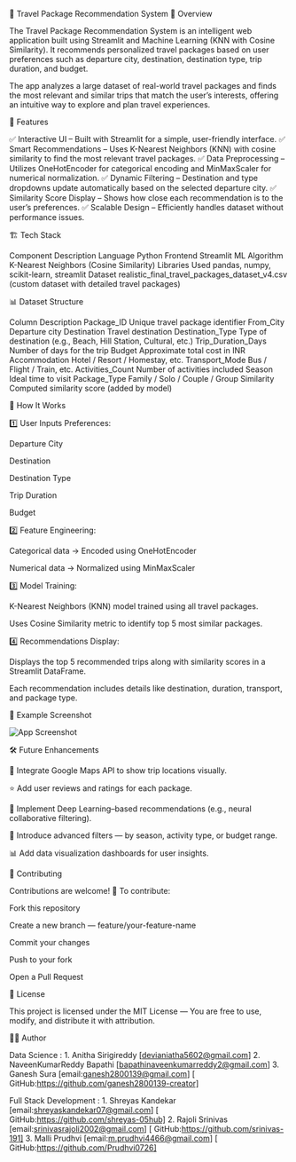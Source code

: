🧭 Travel Package Recommendation System
📌 Overview

The Travel Package Recommendation System is an intelligent web application built using Streamlit and Machine Learning (KNN with Cosine Similarity).
It recommends personalized travel packages based on user preferences such as departure city, destination, destination type, trip duration, and budget.

The app analyzes a large dataset of real-world travel packages and finds the most relevant and similar trips that match the user’s interests, offering an intuitive way to explore and plan travel experiences.

🚀 Features

✅ Interactive UI – Built with Streamlit for a simple, user-friendly interface.
✅ Smart Recommendations – Uses K-Nearest Neighbors (KNN) with cosine similarity to find the most relevant travel packages.
✅ Data Preprocessing – Utilizes OneHotEncoder for categorical encoding and MinMaxScaler for numerical normalization.
✅ Dynamic Filtering – Destination and type dropdowns update automatically based on the selected departure city.
✅ Similarity Score Display – Shows how close each recommendation is to the user’s preferences.
✅ Scalable Design – Efficiently handles dataset without performance issues.

🏗️ Tech Stack

Component	Description
Language	Python
Frontend	Streamlit
ML Algorithm	K-Nearest Neighbors (Cosine Similarity)
Libraries Used	pandas, numpy, scikit-learn, streamlit
Dataset	realistic_final_travel_packages_dataset_v4.csv (custom dataset with detailed travel packages)

📊 Dataset Structure

Column	Description
Package_ID	Unique travel package identifier
From_City	Departure city
Destination	Travel destination
Destination_Type	Type of destination (e.g., Beach, Hill Station, Cultural, etc.)
Trip_Duration_Days	Number of days for the trip
Budget	Approximate total cost in INR
Accommodation	Hotel / Resort / Homestay, etc.
Transport_Mode	Bus / Flight / Train, etc.
Activities_Count	Number of activities included
Season	Ideal time to visit
Package_Type	Family / Solo / Couple / Group
Similarity	Computed similarity score (added by model)

🧠 How It Works

1️⃣ User Inputs Preferences:

Departure City

Destination

Destination Type

Trip Duration

Budget

2️⃣ Feature Engineering:

Categorical data → Encoded using OneHotEncoder

Numerical data → Normalized using MinMaxScaler

3️⃣ Model Training:

K-Nearest Neighbors (KNN) model trained using all travel packages.

Uses Cosine Similarity metric to identify top 5 most similar packages.

4️⃣ Recommendations Display:

Displays the top 5 recommended trips along with similarity scores in a Streamlit DataFrame.

Each recommendation includes details like destination, duration, transport, and package type.

🧩 Example Screenshot

![App Screenshot](https://i.postimg.cc/9XgZFcXK/Screenshot-2025-10-24-152922.png)

🛠️ Future Enhancements

🚗 Integrate Google Maps API to show trip locations visually.

⭐ Add user reviews and ratings for each package.

🧮 Implement Deep Learning–based recommendations (e.g., neural collaborative filtering).

🎯 Introduce advanced filters — by season, activity type, or budget range.

📊 Add data visualization dashboards for user insights.

🤝 Contributing

Contributions are welcome! 🙌
To contribute:

Fork this repository

Create a new branch — feature/your-feature-name

Commit your changes

Push to your fork

Open a Pull Request

📄 License

This project is licensed under the MIT License —
You are free to use, modify, and distribute it with attribution.

👨‍💻 Author

Data Science : 1. Anitha Sirigireddy  [devianiatha5602@gmail.com] 
               2. NaveenKumarReddy Bapathi  [bapathinaveenkumarreddy2@gmail.com]
               3. Ganesh Sura  [email:ganesh2800139@gmail.com] [ GitHub:https://github.com/ganesh2800139-creator]
             
Full Stack Development : 1. Shreyas Kandekar [email:shreyaskandekar07@gmail.com] [ GitHub:https://github.com/shreyas-05hub]
                         2. Rajoli Srinivas [email:srinivasrajoli2002@gmail.com] [ GitHub:https://github.com/srinivas-191]
                         3. Malli Prudhvi [email:m.prudhvi4466@gmail.com] [ GitHub:https://github.com/Prudhvi0726]
